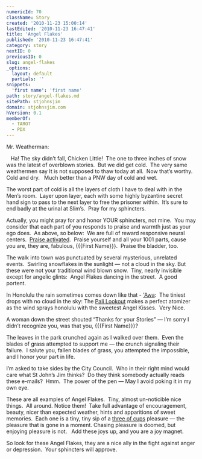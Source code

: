 ```yaml
---
numericId: 70
className: Story
created: '2010-11-23 15:00:14'
lastEdited: '2010-11-23 16:47:41'
title: 'Angel Flakes'
published: '2010-11-23 16:47:41'
category: story
nextID: 0
previousID: 0
slug: angel-flakes
_options:
  layout: default
  partials: ''
snippets:
  'first name': 'first name'
path: story/angel-flakes.md
sitePath: stjohnsjim
domain: stjohnsjim.com
hVersion: 0.1
memberOf:
  - TAROT
  - PDX
---
```


Mr. Weatherman:

&nbsp;&nbsp; Ha! The sky didn&rsquo;t fall, Chicken Little!&nbsp; The one to three inches of snow was the latest of overblown stories.&nbsp; But we did get cold. &nbsp;The very same weathermen say It is not supposed to thaw today at all.&nbsp; Now that&rsquo;s worthy.&nbsp; Cold and dry. &nbsp; Much better than a PNW day of&nbsp;cold and wet.

The worst part of cold is all the layers of cloth I have to deal with in the Men&rsquo;s room.&nbsp; Layer upon layer, each with some highly byzantine secret hand sign to pass to the next layer to free the prisoner within.&nbsp; It&rsquo;s sure to end badly at the urinal at Slim&rsquo;s.&nbsp; Pray for my sphincters.

Actually, you might pray for and honor YOUR sphincters, not mine.&nbsp; You may consider that each part of you responds to praise and warmth just as your ego does.&nbsp; As above, so below:&nbsp; We are full of reward responsive neural centers. &nbsp;[Praise activated][0].&nbsp; Praise yourself and all your 1001 parts, cause you are, they are, fabulous, {{{First Name}}}. &nbsp;Praise the bladder, too.

The walk into town was punctuated by several mysterious, unrelated events.&nbsp; Swirling snowflakes in the sunlight &mdash; not a cloud in the sky. But these were not your traditional wind blown snow. &nbsp;Tiny, nearly invisible except for angelic glints:&nbsp; Angel Flakes dancing in the street.&nbsp; A good portent.

In Honolulu the rain sometimes comes down like that - ['Awa][1]:&nbsp; The tiniest drops with no cloud in the sky: The [Pali Lookout][2] makes a perfect atomizer as the wind sprays honolulu with the sweetest Angel Kisses.&nbsp; Very Nice.

A woman down the street shouted &ldquo;Thanks for your Stories&rdquo; &mdash; I&rsquo;m sorry I didn&rsquo;t recognize you, was that you, {{{First Name}}}?

The leaves in the park crunched again as I walked over them.&nbsp; Even the blades of grass attempted to support me &mdash; the crunch signaling their failure.&nbsp; I salute you, fallen blades of grass, you attempted the impossible, and I honor your part in life.

I&rsquo;m asked to take sides by the City Council.&nbsp; Who in their right mind would care what St John&rsquo;s Jim thinks?&nbsp; Do they think somebody actually reads these e-mails?&nbsp; Hmm.&nbsp; The power of the pen &mdash; May I avoid poking it in my own eye.

These are all examples of Angel Flakes.&nbsp; Tiny, almost un-noticible nice things.&nbsp; All around. Notice them!&nbsp; Take full advantage of encouragement, beauty, nicer than expected weather, hints and apparitions of sweet memories.&nbsp; Each one is a tiny, tiny sip of a [three of cups][3] pleasure &mdash; the pleasure that is gone in a moment. Chasing pleasure is doomed, but enjoying pleasure is not. &nbsp; Add these joys up, and you are a joy magnet.

So look for these Angel Flakes, they are a nice ally in the fight against anger or depression.&nbsp; Your sphincters will approve.

[0]: http://www.ouuf.org/sermons/my-body.html
[1]: http://cf.synergylearning.org/displayarticle.cfm?selectedarticle=513
[2]: http://www.portaloha.com/SecretsOfHawaii/PaliLookout.htm
[3]: http://blissblvd.com/the-tarot/three-of-cups/
